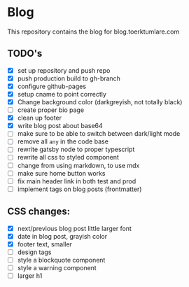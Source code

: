 # Blog
This repository contains the blog for blog.toerktumlare.com

## TODO's

- [x] set up repository and push repo
- [x] push production build to gh-branch
- [x] configure github-pages
- [x] setup cname to point correctly
- [x] Change background color (darkgreyish, not totally black)
- [ ] create proper bio page
- [x] clean up footer
- [x] write blog post about base64
- [ ] make sure to be able to switch between dark/light mode
- [ ] remove all `any` in the code base
- [ ] rewrite gatsby node to proper typescript
- [ ] rewrite all css to styled component
- [ ] change from using markdown, to use mdx
- [ ] make sure home button works
- [ ] fix main header link in both test and prod
- [ ] implement tags on blog posts (frontmatter)

## CSS changes:
 - [x] next/previous blog post little larger font
 - [x] date in blog post, grayish color
 - [x] footer text, smaller
 - [ ] design tags
 - [ ] style a blockquote component
 - [ ] style a warning component
 - [ ] larger h1
